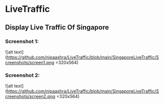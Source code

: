 # LiveTraffic

## Display Live Traffic Of Singapore

### Screenshot 1:
![alt text](https://github.com/nipaashra/LiveTraffic/blob/main/SingaporeLiveTraffic/Screenshots/screen1.png  =320x564)

### Screenshot 2:
![alt text](https://github.com/nipaashra/LiveTraffic/blob/main/SingaporeLiveTraffic/Screenshots/screen2.png  =320x564)
